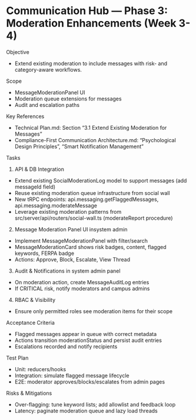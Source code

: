 # Communication Hub — Phase 3: Moderation Enhancements (Week 3-4)

Objective
- Extend existing moderation to include messages with risk- and category-aware workflows.

Scope
- MessageModerationPanel UI
- Moderation queue extensions for messages
- Audit and escalation paths

Key References
- Technical Plan.md: Section “3.1 Extend Existing Moderation for Messages”
- Compliance-First Communication Architecture.md: “Psychological Design Principles”, “Smart Notification Management”

Tasks
1) API & DB Integration
- Extend existing SocialModerationLog model to support messages (add messageId field)
- Reuse existing moderation queue infrastructure from social wall
- New tRPC endpoints: api.messaging.getFlaggedMessages, api.messaging.moderateMessage
- Leverage existing moderation patterns from src/server/api/routers/social-wall.ts (moderateReport procedure)

2) Message Moderation Panel UI insystem admin 
- Implement MessageModerationPanel with filter/search
- MessageModerationCard shows risk badges, content, flagged keywords, FERPA badge
- Actions: Approve, Block, Escalate, View Thread

3) Audit & Notifications in system admin panel
- On moderation action, create MessageAuditLog entries
- If CRITICAL risk, notify moderators and campus admins

4) RBAC & Visibility
- Ensure only permitted roles see moderation items for their scope

Acceptance Criteria
- Flagged messages appear in queue with correct metadata
- Actions transition moderationStatus and persist audit entries
- Escalations recorded and notify recipients

Test Plan
- Unit: reducers/hooks
- Integration: simulate flagged message lifecycle
- E2E: moderator approves/blocks/escalates from admin pages

Risks & Mitigations
- Over-flagging: tune keyword lists; add allowlist and feedback loop
- Latency: paginate moderation queue and lazy load threads

